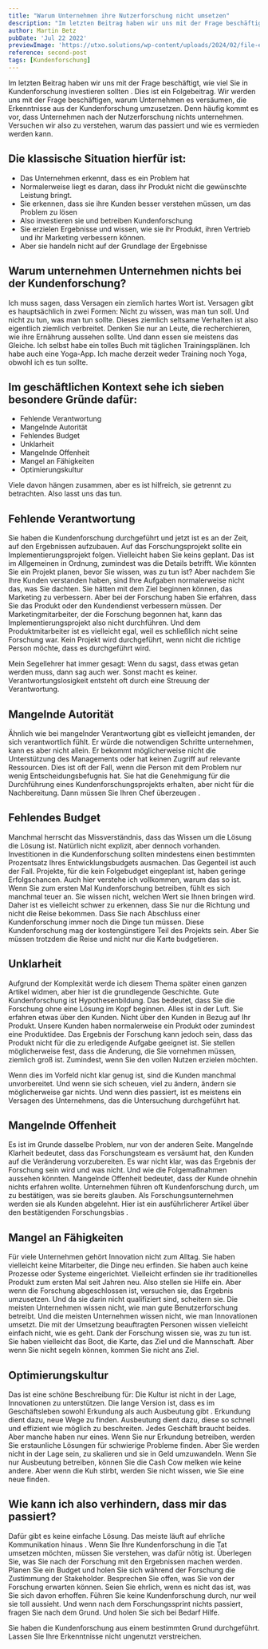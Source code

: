 ```yaml
---
title: "Warum Unternehmen ihre Nutzerforschung nicht umsetzen"
description: "Im letzten Beitrag haben wir uns mit der Frage beschäftigt, wie viel Sie in Kundenforschung investieren sollten . Dies ist ein Folgebeitrag. Wir werden uns mit der Frage beschäftigen, warum Unternehmen es versäumen, die Erkenntnisse aus der Kundenforschung umzusetzen."
author: Martin Betz
pubDate: 'Jul 22 2022'
previewImage: 'https://utxo.solutions/wp-content/uploads/2024/02/file-e0Q8FidXTo4YoCXULCd89lnc.jpg'
reference: second-post
tags: [Kundenforschung]
---
```

Im letzten Beitrag haben wir uns mit der Frage beschäftigt, wie viel Sie in Kundenforschung investieren sollten . Dies ist ein Folgebeitrag. Wir werden uns mit der Frage beschäftigen, warum Unternehmen es versäumen, die Erkenntnisse aus der Kundenforschung umzusetzen. Denn häufig kommt es vor, dass Unternehmen nach der Nutzerforschung nichts unternehmen. Versuchen wir also zu verstehen, warum das passiert und wie es vermieden werden kann.

## Die klassische Situation hierfür ist:

* Das Unternehmen erkennt, dass es ein Problem hat
* Normalerweise liegt es daran, dass ihr Produkt nicht die gewünschte Leistung bringt.
* Sie erkennen, dass sie ihre Kunden besser verstehen müssen, um das Problem zu lösen
* Also investieren sie und betreiben Kundenforschung
* Sie erzielen Ergebnisse und wissen, wie sie ihr Produkt, ihren Vertrieb und ihr Marketing verbessern können.
* Aber sie handeln nicht auf der Grundlage der Ergebnisse

## Warum unternehmen Unternehmen nichts bei der Kundenforschung?

Ich muss sagen, dass Versagen ein ziemlich hartes Wort ist. Versagen gibt es hauptsächlich in zwei Formen: Nicht zu wissen, was man tun soll. Und nicht zu tun, was man tun sollte. Dieses ziemlich seltsame Verhalten ist also eigentlich ziemlich verbreitet. Denken Sie nur an Leute, die recherchieren, wie ihre Ernährung aussehen sollte. Und dann essen sie meistens das Gleiche. Ich selbst habe ein tolles Buch mit täglichen Trainingsplänen. Ich habe auch eine Yoga-App. Ich mache derzeit weder Training noch Yoga, obwohl ich es tun sollte.

## Im geschäftlichen Kontext sehe ich sieben besondere Gründe dafür:

* Fehlende Verantwortung
* Mangelnde Autorität
* Fehlendes Budget
* Unklarheit
* Mangelnde Offenheit
* Mangel an Fähigkeiten
* Optimierungskultur

Viele davon hängen zusammen, aber es ist hilfreich, sie getrennt zu betrachten. Also lasst uns das tun.

## Fehlende Verantwortung

Sie haben die Kundenforschung durchgeführt und jetzt ist es an der Zeit, auf den Ergebnissen aufzubauen. Auf das Forschungsprojekt sollte ein Implementierungsprojekt folgen. Vielleicht haben Sie keins geplant. Das ist im Allgemeinen in Ordnung, zumindest was die Details betrifft. Wie könnten Sie ein Projekt planen, bevor Sie wissen, was zu tun ist? Aber nachdem Sie Ihre Kunden verstanden haben, sind Ihre Aufgaben normalerweise nicht das, was Sie dachten. Sie hätten mit dem Ziel beginnen können, das Marketing zu verbessern. Aber bei der Forschung haben Sie erfahren, dass Sie das Produkt oder den Kundendienst verbessern müssen. Der Marketingmitarbeiter, der die Forschung begonnen hat, kann das Implementierungsprojekt also nicht durchführen. Und dem Produktmitarbeiter ist es vielleicht egal, weil es schließlich nicht seine Forschung war. Kein Projekt wird durchgeführt, wenn nicht die richtige Person möchte, dass es durchgeführt wird.

Mein Segellehrer hat immer gesagt: Wenn du sagst, dass etwas getan werden muss, dann sag auch wer. Sonst macht es keiner. Verantwortungslosigkeit entsteht oft durch eine Streuung der Verantwortung.

## Mangelnde Autorität

Ähnlich wie bei mangelnder Verantwortung gibt es vielleicht jemanden, der sich verantwortlich fühlt. Er würde die notwendigen Schritte unternehmen, kann es aber nicht allein. Er bekommt möglicherweise nicht die Unterstützung des Managements oder hat keinen Zugriff auf relevante Ressourcen. Dies ist oft der Fall, wenn die Person mit dem Problem nur wenig Entscheidungsbefugnis hat. Sie hat die Genehmigung für die Durchführung eines Kundenforschungsprojekts erhalten, aber nicht für die Nachbereitung. Dann müssen Sie Ihren Chef überzeugen .

## Fehlendes Budget

Manchmal herrscht das Missverständnis, dass das Wissen um die Lösung die Lösung ist. Natürlich nicht explizit, aber dennoch vorhanden. Investitionen in die Kundenforschung sollten mindestens einen bestimmten Prozentsatz Ihres Entwicklungsbudgets ausmachen. Das Gegenteil ist auch der Fall. Projekte, für die kein Folgebudget eingeplant ist, haben geringe Erfolgschancen. Auch hier verstehe ich vollkommen, warum das so ist. Wenn Sie zum ersten Mal Kundenforschung betreiben, fühlt es sich manchmal teuer an. Sie wissen nicht, welchen Wert sie Ihnen bringen wird. Daher ist es vielleicht schwer zu erkennen, dass Sie nur die Richtung und nicht die Reise bekommen. Dass Sie nach Abschluss einer Kundenforschung immer noch die Dinge tun müssen. Diese Kundenforschung mag der kostengünstigere Teil des Projekts sein. Aber Sie müssen trotzdem die Reise und nicht nur die Karte budgetieren.

## Unklarheit

Aufgrund der Komplexität werde ich diesem Thema später einen ganzen Artikel widmen, aber hier ist die grundlegende Geschichte. Gute Kundenforschung ist Hypothesenbildung. Das bedeutet, dass Sie die Forschung ohne eine Lösung im Kopf beginnen. Alles ist in der Luft. Sie erfahren etwas über den Kunden. Nicht über den Kunden in Bezug auf Ihr Produkt. Unsere Kunden haben normalerweise ein Produkt oder zumindest eine Produktidee. Das Ergebnis der Forschung kann jedoch sein, dass das Produkt nicht für die zu erledigende Aufgabe geeignet ist. Sie stellen möglicherweise fest, dass die Änderung, die Sie vornehmen müssen, ziemlich groß ist. Zumindest, wenn Sie den vollen Nutzen erzielen möchten.

Wenn dies im Vorfeld nicht klar genug ist, sind die Kunden manchmal unvorbereitet. Und wenn sie sich scheuen, viel zu ändern, ändern sie möglicherweise gar nichts. Und wenn dies passiert, ist es meistens ein Versagen des Unternehmens, das die Untersuchung durchgeführt hat.

## Mangelnde Offenheit

Es ist im Grunde dasselbe Problem, nur von der anderen Seite. Mangelnde Klarheit bedeutet, dass das Forschungsteam es versäumt hat, den Kunden auf die Veränderung vorzubereiten. Es war nicht klar, was das Ergebnis der Forschung sein wird und was nicht. Und wie die Folgemaßnahmen aussehen könnten. Mangelnde Offenheit bedeutet, dass der Kunde ohnehin nichts erfahren wollte. Unternehmen führen oft Kundenforschung durch, um zu bestätigen, was sie bereits glauben. Als Forschungsunternehmen werden sie als Kunden abgelehnt. Hier ist ein ausführlicherer Artikel über den bestätigenden Forschungsbias .

## Mangel an Fähigkeiten

Für viele Unternehmen gehört Innovation nicht zum Alltag. Sie haben vielleicht keine Mitarbeiter, die Dinge neu erfinden. Sie haben auch keine Prozesse oder Systeme eingerichtet. Vielleicht erfinden sie ihr traditionelles Produkt zum ersten Mal seit Jahren neu. Also stellen sie Hilfe ein. Aber wenn die Forschung abgeschlossen ist, versuchen sie, das Ergebnis umzusetzen. Und da sie darin nicht qualifiziert sind, scheitern sie. Die meisten Unternehmen wissen nicht, wie man gute Benutzerforschung betreibt. Und die meisten Unternehmen wissen nicht, wie man Innovationen umsetzt. Die mit der Umsetzung beauftragten Personen wissen vielleicht einfach nicht, wie es geht. Dank der Forschung wissen sie, was zu tun ist. Sie haben vielleicht das Boot, die Karte, das Ziel und die Mannschaft. Aber wenn Sie nicht segeln können, kommen Sie nicht ans Ziel.

## Optimierungskultur

Das ist eine schöne Beschreibung für: Die Kultur ist nicht in der Lage, Innovationen zu unterstützen. Die lange Version ist, dass es im Geschäftsleben sowohl Erkundung als auch Ausbeutung gibt . Erkundung dient dazu, neue Wege zu finden. Ausbeutung dient dazu, diese so schnell und effizient wie möglich zu beschreiten. Jedes Geschäft braucht beides. Aber manche haben nur eines. Wenn Sie nur Erkundung betreiben, werden Sie erstaunliche Lösungen für schwierige Probleme finden. Aber Sie werden nicht in der Lage sein, zu skalieren und sie in Geld umzuwandeln. Wenn Sie nur Ausbeutung betreiben, können Sie die Cash Cow melken wie keine andere. Aber wenn die Kuh stirbt, werden Sie nicht wissen, wie Sie eine neue finden.

## Wie kann ich also verhindern, dass mir das passiert?

Dafür gibt es keine einfache Lösung. Das meiste läuft auf ehrliche Kommunikation hinaus . Wenn Sie Ihre Kundenforschung in die Tat umsetzen möchten, müssen Sie verstehen, was dafür nötig ist. Überlegen Sie, was Sie nach der Forschung mit den Ergebnissen machen werden. Planen Sie ein Budget und holen Sie sich während der Forschung die Zustimmung der Stakeholder. Besprechen Sie offen, was Sie von der Forschung erwarten können. Seien Sie ehrlich, wenn es nicht das ist, was Sie sich davon erhoffen. Führen Sie keine Kundenforschung durch, nur weil sie toll aussieht. Und wenn nach dem Forschungssprint nichts passiert, fragen Sie nach dem Grund. Und holen Sie sich bei Bedarf Hilfe.

Sie haben die Kundenforschung aus einem bestimmten Grund durchgeführt. Lassen Sie Ihre Erkenntnisse nicht ungenutzt verstreichen.
